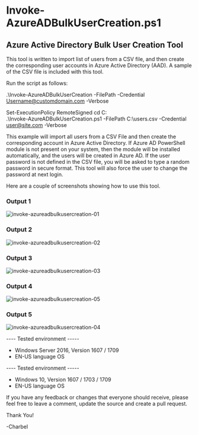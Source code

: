 # Invoke-AzureADBulkUserCreation.ps1
## Azure Active Directory Bulk User Creation Tool

This tool is written to import list of users from a CSV file, and then create the corresponding user accounts in Azure Active Directory (AAD). A sample of the CSV file is included with this tool.

Run the script as follows:

.\Invoke-AzureADBulkUserCreation -FilePath <FilePath> -Credential <Username@customdomain.com> -Verbose



Set-ExecutionPolicy RemoteSigned
cd C:\
.\Invoke-AzureADBulkUserCreation.ps1 -FilePath C:\users.csv -Credential user@site.com -Verbose


This example will import all users from a CSV File and then create the corresponding account in Azure Active Directory. If Azure AD PowerShell module is not present on your system, then the module will be installed automatically, and the users will be created in Azure AD. If the user password is not defined in the CSV file, you will be asked to type a random password in secure format. This tool will also force the user to change the password at next login.

Here are a couple of screenshots showing how to use this tool.

### Output 1
![invoke-azureadbulkusercreation-01](https://user-images.githubusercontent.com/13448198/37186860-7456f266-22fc-11e8-99f9-3c40e8f97970.png)

### Output 2
![invoke-azureadbulkusercreation-02](https://user-images.githubusercontent.com/13448198/37186901-9cc8cc56-22fc-11e8-9466-cb4d336e0225.png)

### Output 3
![invoke-azureadbulkusercreation-03](https://user-images.githubusercontent.com/13448198/37186915-ab02f008-22fc-11e8-903e-1eecd00dcb69.png)

### Output 4
![invoke-azureadbulkusercreation-05](https://user-images.githubusercontent.com/13448198/37186937-bd95be8a-22fc-11e8-9427-868c76643841.jpg)

### Output 5
![invoke-azureadbulkusercreation-04](https://user-images.githubusercontent.com/13448198/37186947-c84d2246-22fc-11e8-8a4f-e0d0a1434b18.png)

---- Tested environment -----
- Windows Server 2016, Version 1607 / 1709
- EN-US language OS

---- Tested environment -----
- Windows 10, Version 1607 / 1703 / 1709
- EN-US language OS

If you have any feedback or changes that everyone should receive, please feel free to leave a comment, update the source and create a pull request.

Thank You!

-Charbel
